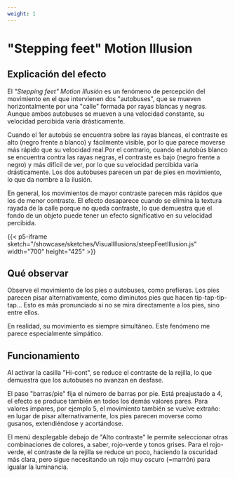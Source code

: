 ```yaml
---
weight: 1
---
```


# "Stepping feet" Motion Illusion

## Explicación del efecto

El _"Stepping feet" Motion Illusión_ es un fenómeno de percepción del movimiento en el que intervienen dos "autobuses", que se mueven horizontalmente por una "calle" formada por rayas blancas y negras. Aunque ambos autobuses se mueven a una velocidad constante, su velocidad percibida varía drásticamente.

Cuando el 1er autobús se encuentra sobre las rayas blancas, el contraste es alto (negro frente a blanco) y fácilmente visible, por lo que parece moverse más rápido que su velocidad real.Por el contrario, cuando el autobús blanco se encuentra contra las rayas negras, el contraste es bajo (negro frente a negro) y más difícil de ver, por lo que su velocidad percibida varía drásticamente. Los dos autobuses parecen un par de pies en movimiento, lo que da nombre a la ilusión.

En general, los movimientos de mayor contraste parecen más rápidos que los de menor contraste. El efecto desaparece cuando se elimina la textura rayada de la calle porque no queda contraste, lo que demuestra que el fondo de un objeto puede tener un efecto significativo en su velocidad percibida.

{{< p5-iframe sketch="/showcase/sketches/VisualIllusions/steepFeetIllusion.js" width="700" height="425" >}}

## Qué observar

Observe el movimiento de los pies o autobuses, como prefieras. Los pies parecen pisar alternativamente, como diminutos pies que hacen tip-tap-tip-tap... Esto es más pronunciado si no se mira directamente a los pies, sino entre ellos.

En realidad, su movimiento es siempre simultáneo. Este fenómeno me parece especialmente simpático.

## Funcionamiento

Al activar la casilla "Hi-cont", se reduce el contraste de la rejilla, lo que demuestra que los autobuses no avanzan en desfase.

El paso "barras/pie" fija el número de barras por pie. Está preajustado a 4, el efecto se produce también en todos los demás valores pares. Para valores impares, por ejemplo 5, el movimiento también se vuelve extraño: en lugar de pisar alternativamente, los pies parecen moverse como gusanos, extendiéndose y acortándose. 

El menú desplegable debajo de "Alto contraste" le permite seleccionar otras combinaciones de colores, a saber, rojo-verde y tonos grises. Para el rojo-verde, el contraste de la rejilla se reduce un poco, haciendo la oscuridad más clara, pero sigue necesitando un rojo muy oscuro (=marrón) para igualar la luminancia.
